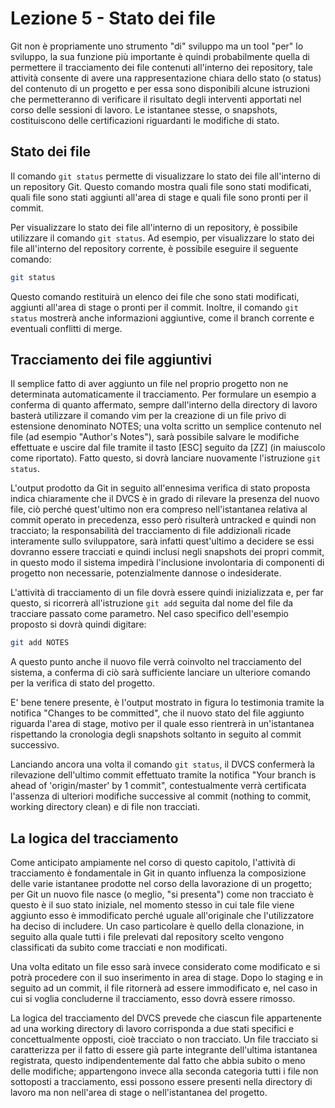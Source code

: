 # Lezione 5 - Stato dei file

Git non è propriamente uno strumento "di" sviluppo ma un tool "per" lo sviluppo, la sua funzione più importante è quindi probabilmente quella di permettere il tracciamento dei file contenuti all'interno dei repository, tale attività consente di avere una rappresentazione chiara dello stato (o status) del contenuto di un progetto e per essa sono disponibili alcune istruzioni che permetteranno di verificare il risultato degli interventi apportati nel corso delle sessioni di lavoro. Le istantanee stesse, o snapshots, costituiscono delle certificazioni riguardanti le modifiche di stato.

## Stato dei file

Il comando `git status` permette di visualizzare lo stato dei file all'interno di un repository Git. Questo comando mostra quali file sono stati modificati, quali file sono stati aggiunti all'area di stage e quali file sono pronti per il commit.

Per visualizzare lo stato dei file all'interno di un repository, è possibile utilizzare il comando `git status`. Ad esempio, per visualizzare lo stato dei file all'interno del repository corrente, è possibile eseguire il seguente comando:

```bash
git status
```

Questo comando restituirà un elenco dei file che sono stati modificati, aggiunti all'area di stage o pronti per il commit. Inoltre, il comando `git status` mostrerà anche informazioni aggiuntive, come il branch corrente e eventuali conflitti di merge.

## Tracciamento dei file aggiuntivi

Il semplice fatto di aver aggiunto un file nel proprio progetto non ne determinata automaticamente il tracciamento. Per formulare un esempio a conferma di quanto affermato, sempre dall'interno della directory di lavoro basterà utilizzare il comando vim per la creazione di un file privo di estensione denominato NOTES; una volta scritto un semplice contenuto nel file (ad esempio "Author's Notes"), sarà possibile salvare le modifiche effettuate e uscire dal file tramite il tasto [ESC] seguito da [ZZ] (in maiuscolo come riportato). Fatto questo, si dovrà lanciare nuovamente l'istruzione `git status`.

L'output prodotto da Git in seguito all'ennesima verifica di stato proposta indica chiaramente che il DVCS è in grado di rilevare la presenza del nuovo file, ciò perché quest'ultimo non era compreso nell'istantanea relativa al commit operato in precedenza, esso però risulterà untracked e quindi non tracciato; la responsabilità del tracciamento di file addizionali ricade interamente sullo sviluppatore, sarà infatti quest'ultimo a decidere se essi dovranno essere tracciati e quindi inclusi negli snapshots dei propri commit, in questo modo il sistema impedirà l'inclusione involontaria di componenti di progetto non necessarie, potenzialmente dannose o indesiderate.

L'attività di tracciamento di un file dovrà essere quindi inizializzata e, per far questo, si ricorrerà all'istruzione `git add` seguita dal nome del file da tracciare passato come parametro. Nel caso specifico dell'esempio proposto si dovrà quindi digitare:

```bash
git add NOTES
```

A questo punto anche il nuovo file verrà coinvolto nel tracciamento del sistema, a conferma di ciò sarà sufficiente lanciare un ulteriore comando per la verifica di stato del progetto.

E' bene tenere presente, è l'output mostrato in figura lo testimonia tramite la notifica "Changes to be committed", che il nuovo stato del file aggiunto riguarda l'area di stage, motivo per il quale esso rientrerà in un'istantanea rispettando la cronologia degli snapshots soltanto in seguito al commit successivo.

Lanciando ancora una volta il comando `git status`, il DVCS confermerà la rilevazione dell'ultimo commit effettuato tramite la notifica "Your branch is ahead of 'origin/master' by 1 commit", contestualmente verrà certificata l'assenza di ulteriori modifiche successive al commit (nothing to commit, working directory clean) e di file non tracciati.

## La logica del tracciamento

Come anticipato ampiamente nel corso di questo capitolo, l'attività di tracciamento è fondamentale in Git in quanto influenza la composizione delle varie istantanee prodotte nel corso della lavorazione di un progetto; per Git un nuovo file nasce (o meglio, "si presenta") come non tracciato è questo è il suo stato iniziale, nel momento stesso in cui tale file viene aggiunto esso è immodificato perché uguale all'originale che l'utilizzatore ha deciso di includere. Un caso particolare è quello della clonazione, in seguito alla quale tutti i file prelevati dal repository scelto vengono classificati da subito come tracciati e non modificati.

Una volta editato un file esso sarà invece considerato come modificato e si potrà procedere con il suo inserimento in area di stage. Dopo lo staging e in seguito ad un commit, il file ritornerà ad essere immodificato e, nel caso in cui si voglia concluderne il tracciamento, esso dovrà essere rimosso.

La logica del tracciamento del DVCS prevede che ciascun file appartenente ad una working directory di lavoro corrisponda a due stati specifici e concettualmente opposti, cioè tracciato o non tracciato. Un file tracciato si caratterizza per il fatto di essere già parte integrante dell'ultima istantanea registrata, questo indipendentemente dal fatto che abbia subito o meno delle modifiche; appartengono invece alla seconda categoria tutti i file non sottoposti a tracciamento, essi possono essere presenti nella directory di lavoro ma non nell'area di stage o nell'istantanea del progetto.
